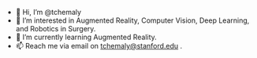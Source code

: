 - 👋 Hi, I’m @tchemaly
- 👀 I’m interested in Augmented Reality, Computer Vision, Deep Learning, and Robotics in Surgery.
- 🌱 I’m currently learning Augmented Reality.
- 📫 Reach me via email on tchemaly@stanford.edu .

<!---
tchemaly/tchemaly is a ✨ special ✨ repository because its `README.md` (this file) appears on your GitHub profile.
You can click the Preview link to take a look at your changes.
--->
